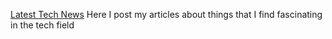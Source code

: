 [Latest Tech News](tech725.github.io)
Here I post my articles about things that I find fascinating in the tech field
